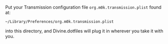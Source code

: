 Put your Transmission configuration file `org.m0k.transmission.plist` found at:

`~/Library/Preferences/org.m0k.transmission.plist`

into this directory, and Divine.dotfiles will plug it in wherever you take it with you.